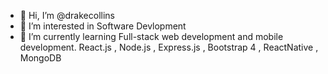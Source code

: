 - 👋 Hi, I’m @drakecollins
- 👀 I’m interested in Software Devlopment
- 🌱 I’m currently learning Full-stack web development and mobile development.
React.js , Node.js , Express.js , Bootstrap 4 , ReactNative , MongoDB
<!---
drakecollins/drakecollins is a ✨ special ✨ repository because its `README.md` (this file) appears on your GitHub profile.
You can click the Preview link to take a look at your changes.
--->
